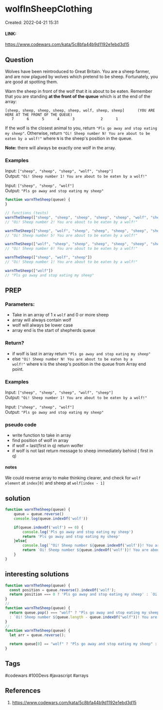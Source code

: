 # wolfInSheepClothing
Created: 2022-04-21 15:31

#### LINK:
https://www.codewars.com/kata/5c8bfa44b9d1192e1ebd3d15

## Question
Wolves have been reintroduced to Great Britain. You are a sheep farmer, and are now plagued by wolves which pretend to be sheep. Fortunately, you are good at spotting them.

Warn the sheep in front of the wolf that it is about to be eaten. Remember that you are standing **at the front of the queue** which is at the end of the array:

```
[sheep, sheep, sheep, sheep, sheep, wolf, sheep, sheep]      (YOU ARE HERE AT THE FRONT OF THE QUEUE)
   7      6      5      4      3            2      1
```

If the wolf is the closest animal to you, return `"Pls go away and stop eating my sheep"`. Otherwise, return `"Oi! Sheep number N! You are about to be eaten by a wolf!"` where `N` is the sheep's position in the queue.

**Note:** there will always be exactly one wolf in the array.

### Examples

Input: `["sheep", "sheep", "sheep", "wolf", "sheep"]`  
Output: `"Oi! Sheep number 1! You are about to be eaten by a wolf!"`

Input: `["sheep", "sheep", "wolf"]`  
Output: `"Pls go away and stop eating my sheep"`


```javascript
function warnTheSheep(queue) {
}

// functions (tests)
warnTheSheep(["sheep", "sheep", "sheep", "sheep", "sheep", "wolf", "sheep", "sheep"])
// "Oi! Sheep number 2! You are about to be eaten by a wolf!"

warnTheSheep(["sheep", "wolf", "sheep", "sheep", "sheep", "sheep", "sheep"])
// "Oi! Sheep number 5! You are about to be eaten by a wolf!"

warnTheSheep(["wolf", "sheep", "sheep", "sheep", "sheep", "sheep", "sheep"])
// "Oi! Sheep number 6! You are about to be eaten by a wolf!"

warnTheSheep(["sheep", "wolf", "sheep"])
// "Oi! Sheep number 1! You are about to be eaten by a wolf!"

warnTheSheep(["wolf"])
// "Pls go away and stop eating my sheep"
```


## PREP
### Parameters:
- Take in an array of 1 x `wolf` and 0 or more sheep
- array will always contain wolf
- wolf will always be lower case
- array end is the start of shepherds queue

### Return?
- if wolf is last in array return
  `"Pls go away and stop eating my sheep"`
- else `"Oi! Sheep number N! You are about to be eaten by a wolf!"` where `N` is the sheep's position in the queue from Array end point.

### Examples

Input: `["sheep", "sheep", "sheep", "wolf", "sheep"]`  
Output: `"Oi! Sheep number 1! You are about to be eaten by a wolf!"`

Input: `["sheep", "sheep", "wolf"]`  
Output: `"Pls go away and stop eating my sheep"`

### pseudo code
- write function to take in array
- find position of wolf in array
- if wolf = last(first in q) return wolfer
- if wolf is not last return message to sheep immediately behind ( first in q)

#### notes
We could reverse array to make thinking clearer, and check for `wolf element` at `index[0]` and sheep at `wolf[index - 1]`

## solution
```javascript
function warnTheSheep(queue) {
	queue = queue.reverse()
	console.log(queue.indexOf('wolf'))

	if(queue.indexOf('wolf') == 0) {
		console.log('Pls go away and stop eating my sheep')
		return 'Pls go away and stop eating my sheep'
	}else{
		console.log(`"Oi! Sheep number ${queue.indexOf('wolf')}! You are about to be eaten by a wolf!"`)
		return `Oi! Sheep number ${queue.indexOf('wolf')}! You are about to be eaten by a wolf!`
	}
}
```

## interesting solutions
```javascript
function warnTheSheep(queue) {
  const position = queue.reverse().indexOf('wolf');
  return position === 0 ? 'Pls go away and stop eating my sheep' : `Oi! Sheep number ${ position }! You are about to be eaten by a wolf!`;
}
// 
function warnTheSheep(queue) {
  return queue.pop() === "wolf" ? "Pls go away and stop eating my sheep" 
  : `Oi! Sheep number ${queue.length - queue.indexOf("wolf")}! You are about to be eaten by a wolf!`; 
}
//
function warnTheSheep(queue) {
  let arr = queue.reverse();

  return queue[0] == "wolf" ? "Pls go away and stop eating my sheep" : `Oi! Sheep number ${arr.indexOf("wolf")}! You are about to be eaten by a wolf!`
}
```

## Tags
#codewars #100Devs #javascript #arrays 

## References
1. https://www.codewars.com/kata/5c8bfa44b9d1192e1ebd3d15